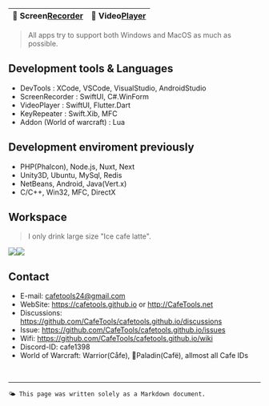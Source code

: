 | 🐻 Screen[Recorder](/ScreenRecorder) | 🐯 Video[Player](/VideoPlayer) | 
|:----------|:----------|

> All apps try to support both Windows and MacOS as much as possible.


## Development tools & Languages
- DevTools : XCode, VSCode, VisualStudio, AndroidStudio
- ScreenRecorder : SwiftUI, C#.WinForm
- VideoPlayer : SwiftUI, Flutter.Dart
- KeyRepeater : Swift.Xib, MFC
- Addon (World of warcraft) : Lua


## Development enviroment previously
- PHP(Phalcon), Node.js, Nuxt, Next
- Unity3D, Ubuntu, MySql, Redis
- NetBeans, Android, Java(Vert.x)
- C/C++, Win32, MFC, DirectX


## Workspace
> I only drink large size "Ice cafe latte".

<div style="display: flex;">
    <div style="box-sizing: border-box;">
        <image src="images/cafe_desk.jpg"/>
    </div>
    <div style="box-sizing: border-box;">
        <image src="images/home_desk.jpg"/>
    </div>
</div>


## Contact
- E-mail: <cafetools24@gmail.com>
- WebSite: https://cafetools.github.io or http://CafeTools.net
- Discussions: https://github.com/CafeTools/cafetools.github.io/discussions
- Issue: https://github.com/CafeTools/cafetools.github.io/issues
- Wifi: https://github.com/CafeTools/cafetools.github.io/wiki
- Discord-ID: cafe1398
- World of Warcraft: Warrior(Cåfe), Paladin(Cafë), allmost all Cafe IDs
<br>

---
`🌤️ This page was written solely as a Markdown document.`


 